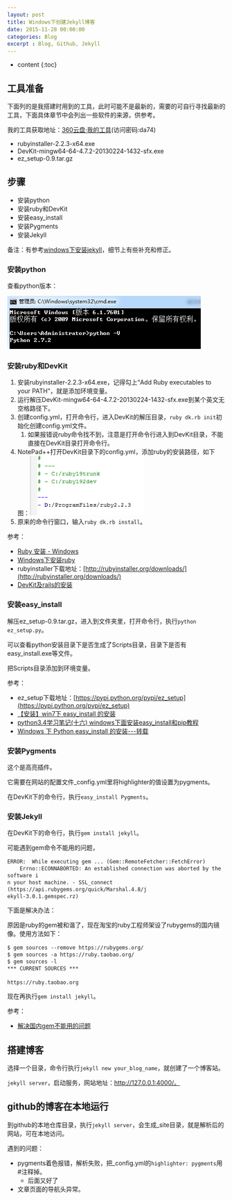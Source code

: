 ```yaml
---
layout: post
title: Windows下创建Jekyll博客
date: 2015-11-28 00:00:00
categories: Blog
excerpt : Blog, Github, Jekyll
---
```


* content
{:toc}

## 工具准备

下面列的是我搭建时用到的工具，此时可能不是最新的，需要的可自行寻找最新的工具，下面具体章节中会列出一些软件的来源，供参考。

我的工具获取地址：[360云盘·我的工具](http://yunpan.cn/c3AdVxC7GRtC7)(访问密码:da74)

- rubyinstaller-2.2.3-x64.exe
- DevKit-mingw64-64-4.7.2-20130224-1432-sfx.exe
- ez_setup-0.9.tar.gz

## 步骤

- 安装python
- 安装ruby和DevKit
- 安装easy_install
- 安装Pygments
- 安装Jekyll

备注：有参考[windows下安装jekyll](http://jingyan.baidu.com/article/925f8cb8f6422ac0dde056ee.html)，细节上有些补充和修正。

### 安装python

查看python版本：

![python_version](/assets/blog-images/view_python_version.png)

### 安装ruby和DevKit

1. 安装rubyinstaller-2.2.3-x64.exe，记得勾上“Add Ruby executables to your PATH”，就是添加环境变量。
1. 运行解压DevKit-mingw64-64-4.7.2-20130224-1432-sfx.exe到某个英文无空格路径下。
1. 创建config.yml，打开命令行，进入DevKit的解压目录，`ruby dk.rb init`初始化创建config.yml文件。
	1. 如果报错说ruby命令找不到，注意是打开命令行进入到DevKit目录，不能直接在DevKit目录打开命令行。
1. NotePad++打开DevKit目录下的config.yml，添加ruby的安装路径，如下图：![config.yml](/assets/blog-images/config.yml.png)
1. 原来的命令行窗口，输入`ruby dk.rb install`。

参考：

- [Ruby 安装 - Windows](http://www.runoob.com/ruby/ruby-installation-windows.html)
- [Windows下安装ruby](http://jingyan.baidu.com/article/48b558e33558ac7f38c09aee.html)
- rubyinstaller下载地址：[http://rubyinstaller.org/downloads/](http://rubyinstaller.org/downloads/)
- [DevKit及rails的安装](http://blog.csdn.net/dyllove98/article/details/8580731)

### 安装easy_install

解压ez_setup-0.9.tar.gz，进入到文件夹里，打开命令行，执行`python ez_setup.py`。

可以查看python安装目录下是否生成了Scripts目录，目录下是否有easy_install.exe等文件。

把Scripts目录添加到环境变量。

参考：

- ez_setup下载地址：[https://pypi.python.org/pypi/ez_setup](https://pypi.python.org/pypi/ez_setup)
- [【安装】win7下 easy_install 的安装](http://www.douban.com/group/topic/50677015/?type=like)
- [python3.4学习笔记(十六) windows下面安装easy_install和pip教程](http://www.cnblogs.com/zdz8207/p/python_learn_note_16.html)
- [Windows 下 Python easy_install 的安装---转载](http://blog.csdn.net/A8572785/article/details/10945237)

### 安装Pygments

这个是高亮插件。

它需要在网站的配置文件_config.yml里将highlighter的值设置为pygments。

在DevKit下的命令行，执行`easy_install Pygments`。

### 安装Jekyll

在DevKit下的命令行，执行`gem install jekyll`。

可能遇到gem命令不能用的问题，

	ERROR:  While executing gem ... (Gem::RemoteFetcher::FetchError)
		Errno::ECONNABORTED: An established connection was aborted by the software i
	n your host machine. - SSL_connect (https://api.rubygems.org/quick/Marshal.4.8/j
	ekyll-3.0.1.gemspec.rz)

下面是解决办法：

原因是ruby的gem被和谐了，现在淘宝的ruby工程师架设了rubygems的国内镜像。使用方法如下：

	$ gem sources --remove https://rubygems.org/
	$ gem sources -a https://ruby.taobao.org/
	$ gem sources -l
	*** CURRENT SOURCES ***

	https://ruby.taobao.org

现在再执行`gem install jekyll`。
	
参考：

- [解决国内gem不能用的问题](http://www.haorooms.com/post/gem_not_use)

## 搭建博客

选择一个目录，命令行执行`jekyll new your_blog_name`，就创建了一个博客站。

`jekyll server`，启动服务，网站地址：http://127.0.0.1:4000/。

## github的博客在本地运行

到github的本地仓库目录，执行`jekyll server`，会生成_site目录，就是解析后的网站，可在本地访问。

遇到的问题：

- pygments着色报错，解析失败，把_config.yml的`highlighter: pygments`用#注释掉。
	- 后面又好了
- 文章页面的导航头异常。

